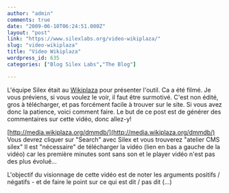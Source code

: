 ```yaml
---
author: "admin"
comments: true
date: "2009-06-10T06:24:51.000Z"
layout: "post"
link: "https://www.silexlabs.org/video-wikiplaza/"
slug: "video-wikiplaza"
title: "Video Wikiplaza"
wordpress_id: 635
categories: ["Blog Silex Labs","The Blog"]

---
```

L'équipe Silex était au [Wikiplaza](http://wikiplaza.org/) pour présenter l'outil. Ca a été filmé. Je vous préviens, si vous voulez le voir, il faut être surmotivé. C'est non édité, gros à télécharger, et pas forcément facile à trouver sur le site. Si vous avez donc la patience, voici comment faire. Le but de ce post est de générer des commentaires sur cette vidéo, donc allez-y!


[http://media.wikiplaza.org/dmmdb/](http://media.wikiplaza.org/dmmdb/)
Vous devrez cliquer sur "Search" avec Silex et vous trouverez "atelier CMS silex"
Il est "nécessaire" de télécharger la vidéo (lien en bas a gauche de la vidéo) car les première minutes sont sans son et le player vidéo n'est pas des plus évolué...

L'objectif du visionnage de cette vidéo est de noter les arguments positifs / négatifs - et de faire le point sur ce qui est dit / pas dit (...)


